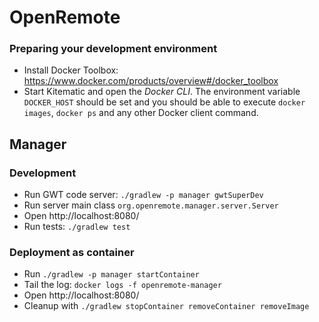 # OpenRemote

### Preparing your development environment

* Install Docker Toolbox: https://www.docker.com/products/overview#/docker_toolbox
* Start Kitematic and open the *Docker CLI*. The environment variable `DOCKER_HOST` should be set and you should be able to execute `docker images`, `docker ps` and any other Docker client command.

## Manager

### Development

* Run GWT code server: `./gradlew -p manager gwtSuperDev`
* Run server main class `org.openremote.manager.server.Server`
* Open http://localhost:8080/
* Run tests: `./gradlew test`

### Deployment as container

* Run `./gradlew -p manager startContainer`
* Tail the log: `docker logs -f openremote-manager`
* Open http://localhost:8080/
* Cleanup with `./gradlew stopContainer removeContainer removeImage`
